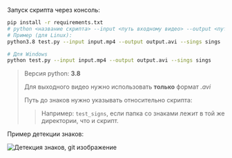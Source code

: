 Запуск скрипта через консоль:
```bash
pip install -r requirements.txt
# python <название скрипта> --input <путь входному видео> --output <путь, куда сохранить выходное видео> --sings <путь, где находятся изображения знаков>
# Пример (для Linux):
python3.8 test.py --input input.mp4 --output output.avi --sings sings

# Для Windows
python test.py --input input.mp4 --output output.avi --sings sings 
```
> Версия python: **3.8**
> 
> Для выходного видео нужно использовать **только** формат *.avi*
> 
> Путь до знаков нужно указывать относительно скрипта:
> > Например: `test_signs`, если папка со знаками лежит в той же директории,
> что и скрипт.

Пример детекции знаков:

![Детекция знаков, git изображение](output.gif)